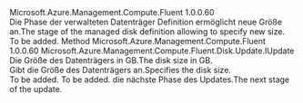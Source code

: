 <Type Name="IWithSize" FullName="Microsoft.Azure.Management.Compute.Fluent.Disk.Update.IWithSize">
  <TypeSignature Language="C#" Value="public interface IWithSize" />
  <TypeSignature Language="ILAsm" Value=".class public interface auto ansi abstract IWithSize" />
  <TypeSignature Language="DocId" Value="T:Microsoft.Azure.Management.Compute.Fluent.Disk.Update.IWithSize" />
  <TypeSignature Language="VB.NET" Value="Public Interface IWithSize" />
  <TypeSignature Language="F#" Value="type IWithSize = interface" />
  <AssemblyInfo>
    <AssemblyName>Microsoft.Azure.Management.Compute.Fluent</AssemblyName>
    <AssemblyVersion>1.0.0.60</AssemblyVersion>
  </AssemblyInfo>
  <Interfaces />
  <Docs>
    <summary>
            <span data-ttu-id="767d7-101">Die Phase der verwalteten Datenträger Definition ermöglicht neue Größe an.</span><span class="sxs-lookup"><span data-stu-id="767d7-101">The stage of the managed disk definition allowing to specify new size.</span></span>
            </summary>
    <remarks>To be added.</remarks>
  </Docs>
  <Members>
    <Member MemberName="WithSizeInGB">
      <MemberSignature Language="C#" Value="public Microsoft.Azure.Management.Compute.Fluent.Disk.Update.IUpdate WithSizeInGB (int sizeInGB);" />
      <MemberSignature Language="ILAsm" Value=".method public hidebysig newslot virtual instance class Microsoft.Azure.Management.Compute.Fluent.Disk.Update.IUpdate WithSizeInGB(int32 sizeInGB) cil managed" />
      <MemberSignature Language="DocId" Value="M:Microsoft.Azure.Management.Compute.Fluent.Disk.Update.IWithSize.WithSizeInGB(System.Int32)" />
      <MemberSignature Language="VB.NET" Value="Public Function WithSizeInGB (sizeInGB As Integer) As IUpdate" />
      <MemberSignature Language="F#" Value="abstract member WithSizeInGB : int -&gt; Microsoft.Azure.Management.Compute.Fluent.Disk.Update.IUpdate" Usage="iWithSize.WithSizeInGB sizeInGB" />
      <MemberType>Method</MemberType>
      <AssemblyInfo>
        <AssemblyName>Microsoft.Azure.Management.Compute.Fluent</AssemblyName>
        <AssemblyVersion>1.0.0.60</AssemblyVersion>
      </AssemblyInfo>
      <ReturnValue>
        <ReturnType>Microsoft.Azure.Management.Compute.Fluent.Disk.Update.IUpdate</ReturnType>
      </ReturnValue>
      <Parameters>
        <Parameter Name="sizeInGB" Type="System.Int32" />
      </Parameters>
      <Docs>
        <param name="sizeInGB"><span data-ttu-id="767d7-102">Die Größe des Datenträgers in GB.</span><span class="sxs-lookup"><span data-stu-id="767d7-102">The disk size in GB.</span></span></param>
        <summary>
            <span data-ttu-id="767d7-103">Gibt die Größe des Datenträgers an.</span><span class="sxs-lookup"><span data-stu-id="767d7-103">Specifies the disk size.</span></span>
            </summary>
        <returns>To be added.</returns>
        <remarks>To be added.</remarks>
        <return><span data-ttu-id="767d7-104">die nächste Phase des Updates.</span><span class="sxs-lookup"><span data-stu-id="767d7-104">The next stage of the update.</span></span></return>
      </Docs>
    </Member>
  </Members>
</Type>
